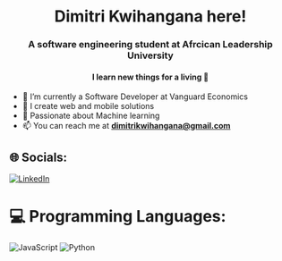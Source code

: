 <h1 align="center">Dimitri Kwihangana  here! </h1>
<h3 align="center"> A software engineering student  at Afrcican Leadership University</h3>
<h4 align="center"> I learn new things for a living 🤙 </h4>

- 🔭 I’m currently a Software Developer at Vanguard Economics
- 🌱 I create web and mobile solutions
- 🥑 Passionate about Machine learning
- 📫 You can reach me at **dimitrikwihangana@gmail.com**
 



## 🌐 Socials:
[![LinkedIn](https://img.shields.io/badge/LinkedIn-%230077B5.svg?logo=linkedin&logoColor=white)](https://www.linkedin.com/in/dimitri-kwihangana-529b8a247/) 

# 💻 Programming Languages:

![JavaScript](https://img.shields.io/badge/javascript-%23323330.svg?style=for-the-badge&logo=javascript&logoColor=%23F7DF1E)  ![Python](https://img.shields.io/badge/python-3670A0?style=for-the-badge&logo=python&logoColor=ffdd54)
